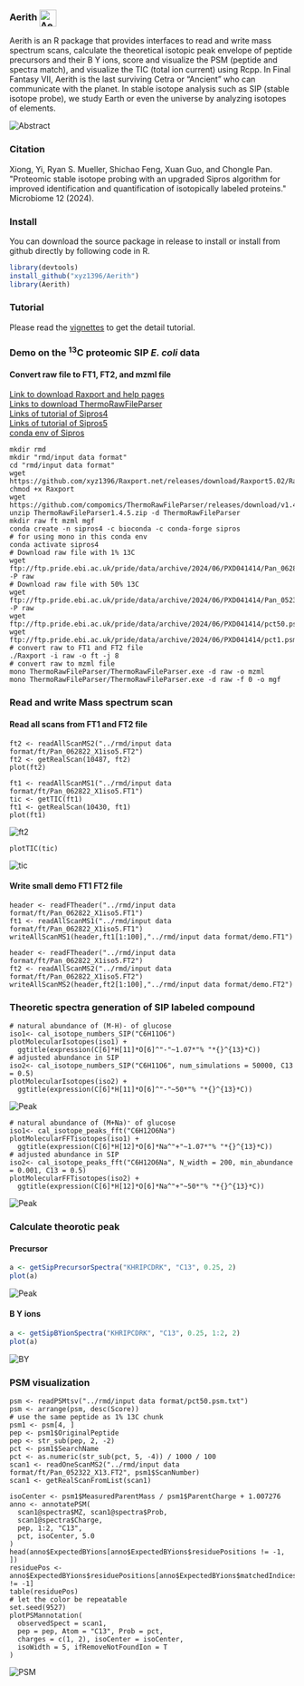 
### Aerith <img src="./inst/png/logo.png" alt="Aerith" height="30" style="vertical-align: middle;" />

Aerith is an R package that provides interfaces to read and write mass spectrum scans, calculate the theoretical isotopic peak envelope of peptide precursors and their B Y ions, score and visualize the PSM (peptide and spectra match), and visualize the TIC (total ion current) using Rcpp. In Final Fantasy VII, Aerith is the last surviving Cetra or “Ancient” who can communicate with the planet. In stable isotope analysis such as SIP (stable isotope probe), we study Earth or even the universe by analyzing isotopes of elements.

![Abstract](./inst/png/AerithAbstract.png)

### Citation

Xiong, Yi, Ryan S. Mueller, Shichao Feng, Xuan Guo, and Chongle Pan. "Proteomic stable isotope probing with an upgraded Sipros algorithm for improved identification and quantification of isotopically labeled proteins." Microbiome 12 (2024).

### Install

You can download the source package in release to install or install from github directly by following code in R.

```r
library(devtools)
install_github("xyz1396/Aerith")
library(Aerith)
```

### Tutorial

Please read the [vignettes](./vignettes/) to get the detail tutorial.

### Demo on the <sup>13</sup>C proteomic SIP *E. coli* data

#### Convert raw file to FT1, FT2, and mzml file

[Link to download Raxport and help pages](https://github.com/xyz1396/Raxport.net)  
[Links to download ThermoRawFileParser](https://github.com/compomics/ThermoRawFileParser/)  
[Links of tutorial of Sipros4](https://github.com/thepanlab/Sipros4)  
[Links of tutorial of Sipros5](https://github.com/thepanlab/Sipros5)  
[conda env of Sipros](https://anaconda.org/bioconda/sipros)  

```{bash, eval=FALSE}
mkdir rmd
mkdir "rmd/input data format"
cd "rmd/input data format"
wget https://github.com/xyz1396/Raxport.net/releases/download/Raxport5.02/Raxport
chmod +x Raxport
wget https://github.com/compomics/ThermoRawFileParser/releases/download/v1.4.5/ThermoRawFileParser1.4.5.zip
unzip ThermoRawFileParser1.4.5.zip -d ThermoRawFileParser
mkdir raw ft mzml mgf
conda create -n sipros4 -c bioconda -c conda-forge sipros
# for using mono in this conda env
conda activate sipros4
# Download raw file with 1% 13C
wget ftp://ftp.pride.ebi.ac.uk/pride/data/archive/2024/06/PXD041414/Pan_062822_X1iso5.raw -P raw
# Download raw file with 50% 13C  
wget ftp://ftp.pride.ebi.ac.uk/pride/data/archive/2024/06/PXD041414/Pan_052322_X13.raw -P raw
wget ftp://ftp.pride.ebi.ac.uk/pride/data/archive/2024/06/PXD041414/pct50.psm.txt
wget ftp://ftp.pride.ebi.ac.uk/pride/data/archive/2024/06/PXD041414/pct1.psm.txt
# convert raw to FT1 and FT2 file
./Raxport -i raw -o ft -j 8
# convert raw to mzml file
mono ThermoRawFileParser/ThermoRawFileParser.exe -d raw -o mzml
mono ThermoRawFileParser/ThermoRawFileParser.exe -d raw -f 0 -o mgf
```

### Read and write Mass spectrum scan

#### Read all scans from FT1 and FT2 file

```{r eval=FALSE}
ft2 <- readAllScanMS2("../rmd/input data format/ft/Pan_062822_X1iso5.FT2")
ft2 <- getRealScan(10487, ft2)
plot(ft2)

ft1 <- readAllScanMS1("../rmd/input data format/ft/Pan_062822_X1iso5.FT1")
tic <- getTIC(ft1)
ft1 <- getRealScan(10430, ft1)
plot(ft1)
```

![ft2](./inst/png/ft2plot.png)

```{r eval=FALSE}
plotTIC(tic)
```

![tic](./inst/png/tic.png)

#### Write small demo FT1 FT2 file

```{r eval=FALSE}
header <- readFTheader("../rmd/input data format/ft/Pan_062822_X1iso5.FT1")
ft1 <- readAllScanMS1("../rmd/input data format/ft/Pan_062822_X1iso5.FT1")
writeAllScanMS1(header,ft1[1:100],"../rmd/input data format/demo.FT1")
```

```{r eval=FALSE}
header <- readFTheader("../rmd/input data format/ft/Pan_062822_X1iso5.FT2")
ft2 <- readAllScanMS2("../rmd/input data format/ft/Pan_062822_X1iso5.FT2")
writeAllScanMS2(header,ft2[1:100],"../rmd/input data format/demo.FT2")
```

### Theoretic spectra generation of SIP labeled compound

```{r}
# natural abundance of (M-H)- of glucose
iso1<- cal_isotope_numbers_SIP("C6H11O6")
plotMolecularIsotopes(iso1) + 
  ggtitle(expression(C[6]*H[11]*O[6]^"-"~1.07*"% "*{}^{13}*C))
# adjusted abundance in SIP
iso2<- cal_isotope_numbers_SIP("C6H11O6", num_simulations = 50000, C13 = 0.5)
plotMolecularIsotopes(iso2) + 
  ggtitle(expression(C[6]*H[11]*O[6]^"-"~50*"% "*{}^{13}*C))
```

![Peak](./inst/png/glucoseNaMC.png)

```{r}
# natural abundance of (M+Na)⁺ of glucose
iso1<- cal_isotope_peaks_fft("C6H12O6Na")
plotMolecularFFTisotopes(iso1) + 
  ggtitle(expression(C[6]*H[12]*O[6]*Na^"+"~1.07*"% "*{}^{13}*C))
# adjusted abundance in SIP
iso2<- cal_isotope_peaks_fft("C6H12O6Na", N_width = 200, min_abundance = 0.001, C13 = 0.5)
plotMolecularFFTisotopes(iso2) + 
  ggtitle(expression(C[6]*H[12]*O[6]*Na^"+"~50*"% "*{}^{13}*C))
```

![Peak](./inst/png/glucoseNaFFT.png)

### Calculate theorotic peak

#### Precursor

```r
a <- getSipPrecursorSpectra("KHRIPCDRK", "C13", 0.25, 2)
plot(a)
```

![Peak](./inst/png/theoreticPeaks.png)

#### B Y ions

```r
a <- getSipBYionSpectra("KHRIPCDRK", "C13", 0.25, 1:2, 2)
plot(a)
```

![BY](./inst/png/BYions.png)

### PSM visualization

```{r}
psm <- readPSMtsv("../rmd/input data format/pct50.psm.txt")
psm <- arrange(psm, desc(Score))
# use the same peptide as 1% 13C chunk
psm1 <- psm[4, ]
pep <- psm1$OriginalPeptide
pep <- str_sub(pep, 2, -2)
pct <- psm1$SearchName
pct <- as.numeric(str_sub(pct, 5, -4)) / 1000 / 100
scan1 <- readOneScanMS2("../rmd/input data format/ft/Pan_052322_X13.FT2", psm1$ScanNumber)
scan1 <- getRealScanFromList(scan1)
```

```{r}
isoCenter <- psm1$MeasuredParentMass / psm1$ParentCharge + 1.007276
anno <- annotatePSM(
  scan1@spectra$MZ, scan1@spectra$Prob,
  scan1@spectra$Charge,
  pep, 1:2, "C13",
  pct, isoCenter, 5.0
)
head(anno$ExpectedBYions[anno$ExpectedBYions$residuePositions != -1, ])
residuePos <- anno$ExpectedBYions$residuePositions[anno$ExpectedBYions$matchedIndices != -1]
table(residuePos)
# let the color be repeatable
set.seed(9527)
plotPSMannotation(
  observedSpect = scan1,
  pep = pep, Atom = "C13", Prob = pct,
  charges = c(1, 2), isoCenter = isoCenter,
  isoWidth = 5, ifRemoveNotFoundIon = T
)
```

![PSM](./inst/png/PSM.png)
